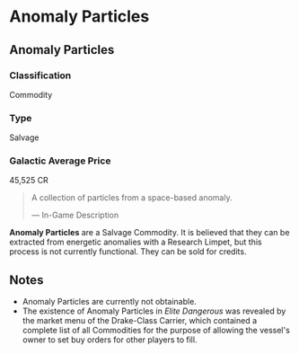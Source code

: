 # Anomaly Particles
## Anomaly Particles

### Classification

Commodity

### Type

Salvage

### Galactic Average Price

45,525 CR

> 
> 
> A collection of particles from a space-based anomaly.
> 
> 
> — In-Game Description
> 

**Anomaly Particles** are a Salvage Commodity. It is believed that they can be extracted from energetic anomalies with a Research Limpet, but this process is not currently functional. They can be sold for credits.

## Notes

- Anomaly Particles are currently not obtainable.
- The existence of Anomaly Particles in *Elite Dangerous* was revealed by the market menu of the Drake-Class Carrier, which contained a complete list of all Commodities for the purpose of allowing the vessel's owner to set buy orders for other players to fill.